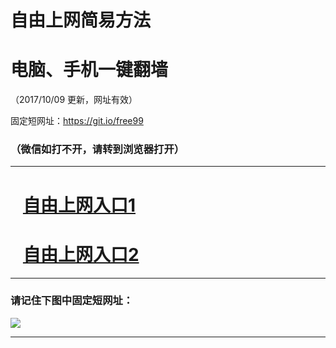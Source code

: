 ﻿# 自由上网简易方法

# 电脑、手机一键翻墙

（2017/10/09 更新，网址有效）

固定短网址：https://git.io/free99

### （微信如打不开，请转到浏览器打开）


***





# &nbsp;&nbsp; <a href="http://ft2337720906.fwq-tz-1001.info/fwqtz01.html?t=10090016536 " target="_blank">自由上网入口1</a>
# &nbsp;&nbsp; <a href="http://ft1481818588.fwq-tz-1002.info/fwqtz02.html?t=10090012194 " target="_blank">自由上网入口2</a>
***

### 请记住下图中固定短网址：

<img src="https://s3-us-west-2.amazonaws.com/fwq-1001/yjfq-20170905okok.png" /> 


***

